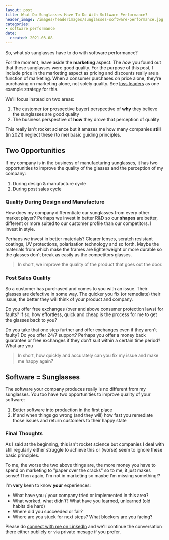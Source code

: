 ```yaml
---
layout: post
title: What Do Sunglasses Have To Do With Software Performance?
header_image: /images/headerimages/sunglasses-software-performance.jpg
categories:
- software performance
date:
  created: 2021-03-08
---
```


So, what *do* sunglasses have to do with software performance?

<!-- more -->

For the moment, leave aside the **marketing** aspect. The *how* you found out that these sunglasses were good quality. For the purpose of this post, I include price in the marketing aspect as pricing and discounts really are a function of marketing. When a consumer purchases on price alone, they're purchasing on marketing alone, not solely quality. See [loss leaders](https://en.wikipedia.org/wiki/Loss_leader) as one example strategy for this.

We'll focus instead on two areas:

1. The customer (or prospective buyer) perspective of **why** they believe the sunglasses are good quality
1. The business perspective of **how** they drove that perception of quality

This really isn't rocket science but it amazes me how many companies **still** (in 2021) neglect these (to me) basic guiding principles.

## Two Opportunities
If my company is in the business of manufacturing sunglasses, it has two opportunities to improve the quality of the glasses and the perception of my company:

1. During design & manufacture cycle
1. During post sales cycle

### Quality During Design and Manufacture
How does my company differentiate our sunglasses from every other market player? Perhaps we invest in better R&D so our **shapes** are better, different or more suited to our customer profile than our competitors. I invest in style.

Perhaps we invest in better materials? Clearer lenses, scratch resistant coatings, UV protections, polarisation technology and so forth. Maybe the materials from which make the frames are lighterweight or more durable so the glasses don't break as easily as the competitors glasses.

> In short, we improve the quality of the product that goes out the door.

### Post Sales Quality
So a customer has purchased and comes to you with an issue. Their glasses are defective in some way. The quicker you fix (or remediate) their issue, the better they will think of your product and company.

Do you offer free exchanges (over and above consumer protection laws) for faults? If so, how effortless, quick and cheap is the process for me to get the glasses back to you?

Do you take that one step further and offer exchanges even if they aren't faulty? Do you offer 24/7 support? Perhaps you offer a money back guarantee or free exchanges if they don't suit within a certain time period? What are you

> In short, how quickly and accurately can you fix my issue and make me happy again?

## Software = Sunglasses
The software your company produces really is no different from my sunglasses. You too have two opportunities to improve quality of your software:

1. Better software into production in the first place
1. If and when things go wrong (and they will) how fast you remediate those issues and return customers to their happy state

### Final Thoughts
As I said at the beginning, this isn't rocket science but companies I deal with still regularly either struggle to achieve this or (worse) seem to ignore these basic principles.

To me, the worse the two above things are, the more money you have to spend on marketing to "paper over the cracks" so to me, it just makes sense! Then again, I'm not in marketing so maybe I'm missing something!?

I'm **very** keen to know **your** experiences:

- What have you / your company tried or implemented in this area?
- What worked, what didn't? What have you learned, unlearned (old habits die hard)
- Where did you succeeded or fail?
- Where are you stuck for next steps? What blockers are you facing?

Please do [connect with me on LinkedIn](https://www.linkedin.com/in/agardner1) and we'll continue the conversation there either publicly or via private mesage if you prefer.
